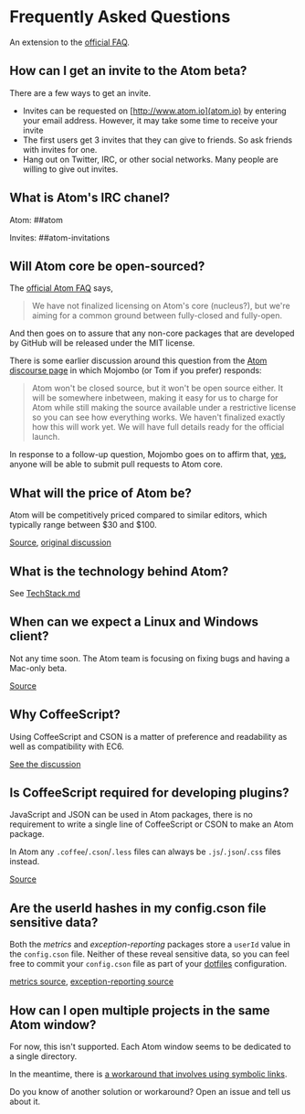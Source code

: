 # Frequently Asked Questions

An extension to the [official FAQ](https://atom.io/faq).

## How can I get an invite to the Atom beta?

There are a few ways to get an invite.

 - Invites can be requested on [http://www.atom.io](atom.io) by entering your email address. However, it may take some time to receive your invite
 - The first users get 3 invites that they can give to friends. So ask friends with invites for one.
 - Hang out on Twitter, IRC, or other social networks. Many people are willing to give out invites.

## What is Atom's IRC chanel?

Atom: ##atom

Invites: ##atom-invitations

## Will Atom core be open-sourced?

The [official Atom FAQ](https://atom.io/faq) says,

> We have not finalized licensing on Atom's core (nucleus?),
> but we're aiming for a common ground between fully-closed and fully-open.

And then goes on to assure that any non-core packages that are developed by
GitHub will be released under the MIT license.

There is some earlier discussion around this question from the
[Atom discourse page](http://discuss.atom.io/t/why-is-atom-closed-source/82)
in which Mojombo (or Tom if you prefer) responds:

> Atom won't be closed source, but it won't be open source either. It will be
> somewhere inbetween, making it easy for us to charge for Atom while still
> making the source available under a restrictive license so you can see how
> everything works. We haven't finalized exactly how this will work yet.
> We will have full details ready for the official launch.

In response to a follow-up question, Mojombo goes on to affirm that,
[yes](http://discuss.atom.io/t/why-is-atom-closed-source/82/13),
anyone will be able to submit pull requests to Atom core.

## What will the price of Atom be?

Atom will be competitively priced compared to similar editors, which typically range between $30 and $100.

[Source](https://atom.io/faq), [original discussion](http://discuss.atom.io/t/any-idea-of-atoms-price/40)

## What is the technology behind Atom?

See [TechStack.md](TechStack.md)

## When can we expect a Linux and Windows client?

Not any time soon. The Atom team is focusing on fixing bugs and having a Mac-only beta.

[Source](http://discuss.atom.io/t/timeline-on-windows-and-linux-betas/66/50)

## Why CoffeeScript?

Using CoffeeScript and CSON is a matter of preference and readability as well as compatibility with EC6.

[See the discussion](http://discuss.atom.io/t/why-coffeescript/131)

## Is CoffeeScript required for developing plugins?

JavaScript and JSON can be used in Atom packages, there is no requirement to write a single line of CoffeeScript or CSON to make an Atom package.

In Atom any `.coffee`/`.cson`/`.less` files can always be `.js`/`.json`/`.css` files instead.

[Source](http://discuss.atom.io/t/is-coffeescript-required-for-developing-plug-ins/65/4)

## Are the userId hashes in my config.cson file sensitive data?

Both the *metrics* and *exception-reporting* packages store a `userId` value
in the `config.cson` file. Neither of these reveal sensitive data, so you can
feel free to commit your `config.cson` file as part of your
[dotfiles](http://dotfiles.github.io/) configuration.

[metrics source](https://github.com/atom/metrics/issues/18),
[exception-reporting source](https://github.com/atom/exception-reporting/issues/7)

## How can I open multiple projects in the same Atom window?

For now, this isn't supported. Each Atom window seems to be dedicated to a
single directory.

In the meantime, there is
[a workaround that involves using symbolic links](http://joshbranchaud.com/blog/2014/03/06/Multiple-Projects-In-Atom-Workaround.html).

Do you know of another solution or workaround? Open an issue and tell us
about it.
